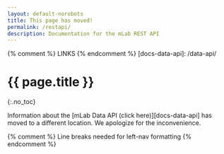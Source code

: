 ```yaml
---
layout: default-norobots
title: This page has moved!
permalink: /restapi/
description: Documentation for the mLab REST API
---
```


{% comment %} LINKS {% endcomment %}
[docs-data-api]:     /data-api/


# {{ page.title }}
{:.no_toc}


Information about the [mLab Data API (click here)][docs-data-api] has moved to a different location. We apologize for the inconvenience.

{% comment %} Line breaks needed for left-nav formatting {% endcomment %}
<br><br><br><br><br><br><br><br><br><br><br><br><br><br><br><br><br><br><br><br><br><br><br><br><br><br><br><br><br><br><br><br><br><br><br><br><br><br>

